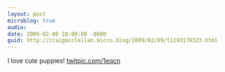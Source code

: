 ```yaml
---
layout: post
microblog: true
audio: 
date: 2009-02-08 18:00:00 -0600
guid: http://craigmcclellan.micro.blog/2009/02/09/t1193170323.html
---
```

I love cute puppies! [twitpic.com/1eqcn](http://twitpic.com/1eqcn)
